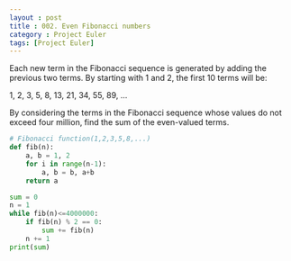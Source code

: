 ```yaml
---
layout : post
title : 002. Even Fibonacci numbers
category : Project Euler
tags: [Project Euler]
---
```




Each new term in the Fibonacci sequence is generated by adding the previous two terms. By starting with 1 and 2, the first 10 terms will be:

1, 2, 3, 5, 8, 13, 21, 34, 55, 89, ...

By considering the terms in the Fibonacci sequence whose values do not exceed four million, find the sum of the even-valued terms.



```python
# Fibonacci function(1,2,3,5,8,...)
def fib(n):
    a, b = 1, 2
    for i in range(n-1):
        a, b = b, a+b
    return a

sum = 0
n = 1
while fib(n)<=4000000:
    if fib(n) % 2 == 0:
        sum += fib(n)
    n += 1
print(sum)
```

